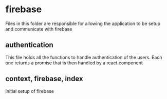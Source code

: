 # firebase
Files in this folder are responsible for allowing the application to be setup and communicate with firebase

## authentication
This file holds all the functions to handle authentication of the users. Each one returns a promise that is then handled by a react component

## context, firebase, index
Initial setup of firebase 
